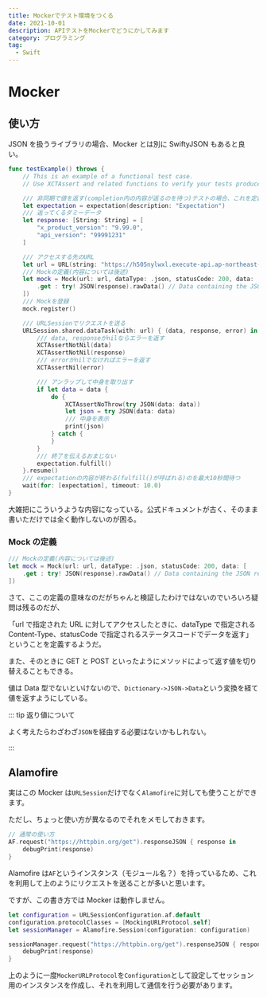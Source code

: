 ```yaml
---
title: Mockerでテスト環境をつくる
date: 2021-10-01
description: APIテストをMockerでどうにかしてみます
category: プログラミング
tag:
  - Swift
---
```


# Mocker

## 使い方

JSON を扱うライブラリの場合、Mocker とは別に SwiftyJSON もあると良い。

```swift
func testExample() throws {
    // This is an example of a functional test case.
    // Use XCTAssert and related functions to verify your tests produce the correct results.

    /// 非同期で値を返す(completion内の内容が返るのを待つ)テストの場合、これを定義しないとダメ
    let expectation = expectation(description: "Expectation")
    /// 返ってくるダミーデータ
    let response: [String: String] = [
        "x_product_version": "9.99.0",
        "api_version": "99991231"
    ]

    /// アクセスする先のURL
    let url = URL(string: "https://h505nylwxl.execute-api.ap-northeast-1.amazonaws.com/dev/version")!
    /// Mockの定義(内容については後述)
    let mock = Mock(url: url, dataType: .json, statusCode: 200, data: [
        .get : try! JSON(response).rawData() // Data containing the JSON response
    ])
    /// Mockを登録
    mock.register()

    /// URLSessionでリクエストを送る
    URLSession.shared.dataTask(with: url) { (data, response, error) in
        /// data, responseがnilならエラーを返す
        XCTAssertNotNil(data)
        XCTAssertNotNil(response)
        /// errorがnilでなければエラーを返す
        XCTAssertNil(error)

        /// アンラップして中身を取り出す
        if let data = data {
            do {
                XCTAssertNoThrow(try JSON(data: data))
                let json = try JSON(data: data)
                /// 中身を表示
                print(json)
            } catch {
            }
        }
        /// 終了を伝えるおまじない
        expectation.fulfill()
    }.resume()
    /// expectationの内容が終わる(fulfill()が呼ばれる)のを最大10秒間待つ
    wait(for: [expectation], timeout: 10.0)
}
```

大雑把にこういうような内容になっている。公式ドキュメントが古く、そのまま書いただけでは全く動作しないのが困る。

### Mock の定義

```swift
/// Mockの定義(内容については後述)
let mock = Mock(url: url, dataType: .json, statusCode: 200, data: [
    .get : try! JSON(response).rawData() // Data containing the JSON response
])
```

さて、ここの定義の意味なのだがちゃんと検証したわけではないのでいろいろ疑問は残るのだが、

「url で指定された URL に対してアクセスしたときに、dataType で指定される Content-Type、statusCode で指定されるステータスコードでデータを返す」ということを定義するようだ。

また、そのときに GET と POST といったようにメソッドによって返す値を切り替えることもできる。

値は Data 型でないといけないので、`Dictionary->JSON->Data`という変換を経て値を返すようにしている。

::: tip 返り値について

よく考えたらわざわざ`JSON`を経由する必要はないかもしれない。

:::

## Alamofire

実はこの Mocker は`URLSession`だけでなく`Alamofire`に対しても使うことができます。

ただし、ちょっと使い方が異なるのでそれをメモしておきます。

```swift
// 通常の使い方
AF.request("https://httpbin.org/get").responseJSON { response in
    debugPrint(response)
}
```

Alamofire は`AF`というインスタンス（モジュール名？）を持っているため、これを利用して上のようにリクエストを送ることが多いと思います。

ですが、この書き方では Mocker は動作しません。

```swift
let configuration = URLSessionConfiguration.af.default
configuration.protocolClasses = [MockingURLProtocol.self]
let sessionManager = Alamofire.Session(configuration: configuration)

sessionManager.request("https://httpbin.org/get").responseJSON { response in
    debugPrint(response)
}
```

上のように一度`MockerURLProtocol`を`Configuration`として設定してセッション用のインスタンスを作成し、それを利用して通信を行う必要があります。
